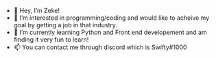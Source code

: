 - 👋 Hey, I’m Zeke!
- 👀 I’m interested in programming/coding and would like to acheive my goal by getting a job in that industry.
- 🌱 I’m currently learning Python and Front end developement and am finding it very fun to learn!
- 📫 You can contact me through discord which is Swifty#1000
